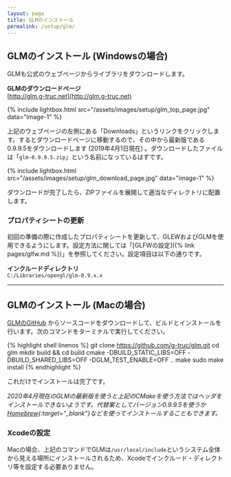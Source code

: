 ```yaml
---
layout: page
title: GLMのインストール
permalink: /setup/glm/
---
```


## GLMのインストール (Windowsの場合)

GLMも公式のウェブページからライブラリをダウンロードします。

**GLMのダウンロードページ** <br/>
[http://glm.g-truc.net](http://glm.g-truc.net)

{% include lightbox.html src="/assets/images/setup/glm_top_page.jpg" data="image-1" %}

上記のウェブページの左側にある「Downloads」というリンクをクリックします。するとダウンロードページに移動するので、その中から最新版である0.9.9.5をダウンロードします (2019年4月1日現在) 。ダウンロードしたファイルは「`glm-0.9.9.5.zip`」という名前になっているはずです。

{% include lightbox.html src="/assets/images/setup/glm_download_page.jpg" data="image-1" %}

ダウンロードが完了したら、ZIPファイルを展開して適当なディレクトリに配置します。


### プロパティシートの更新

初回の準備の際に作成したプロパティシートを更新して、GLEWおよびGLMを使用できるようにします。設定方法に関しては「[GLFWの設定]({% link pages/glfw.md %})」を参照してください。設定項目は以下の通りです。

**インクルードディレクトリ** <br/>
`C:/Libraries/opengl/glm-0.9.x.x`

---

## GLMのインストール (Macの場合)

[GLMのGitHub](https://github.com/g-truc/glm.git) からソースコードをダウンロードして、ビルドとインストールを行います。次のコマンドをターミナルで実行してください。

{% highlight shell linenos %}
git clone https://github.com/g-truc/glm.git
cd glm
mkdir build && cd build
cmake -DBUILD_STATIC_LIBS=OFF -DBUILD_SHARED_LIBS=OFF -DGLM_TEST_ENABLE=OFF ..
make
sudo make install
{% endhighlight %}

これだけでインストールは完了です。

*2020年4月現在のGLMの最新版を使うと上記のCMakeを使う方法ではヘッダをインストールできないようです。代替案としてバージョン0.9.9.5を使うか[Homebrew](https://brew.sh/index){:target="_blank"}などを使ってインストールすることもできます。*

### Xcodeの設定

Macの場合、上記のコマンドでGLMは`/usr/local/include`というシステム全体から見える場所にインストールされるため、Xcodeでインクルード・ディレクトリ等を設定する必要ありません。
